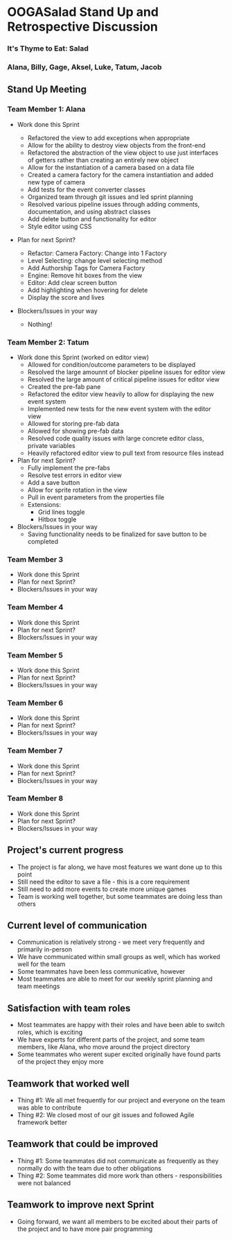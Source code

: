# OOGASalad Stand Up and Retrospective Discussion

### It's Thyme to Eat: Salad

### Alana, Billy, Gage, Aksel, Luke, Tatum, Jacob

## Stand Up Meeting

### Team Member 1: Alana

* Work done this Sprint

    * Refactored the view to add exceptions when appropriate
    * Allow for the ability to destroy view objects from the front-end
    * Refactored the abstraction of the view object to use just interfaces of getters rather than
      creating an entirely new object
    * Allow for the instantiation of a camera based on a data file
    * Created a camera factory for the camera instantiation and added new type of camera
    * Add tests for the event converter classes
    * Organized team through git issues and led sprint planning
    * Resolved various pipeline issues through adding comments, documentation, and using abstract
      classes
    * Add delete button and functionality for editor
    * Style editor using CSS
* Plan for next Sprint?

    * Refactor: Camera Factory: Change into 1 Factory
    * Level Selecting: change level selecting method
    * Add Authorship Tags for Camera Factory
    * Engine: Remove hit boxes from the view
    * Editor: Add clear screen button
    * Add highlighting when hovering for delete
    * Display the score and lives
* Blockers/Issues in your way

    * Nothing!

### Team Member 2: Tatum

* Work done this Sprint (worked on editor view)
    * Allowed for condition/outcome parameters to be displayed
    * Resolved the large amounnt of blocker pipeline issues for editor view
    * Resolved the large amount of critical pipeline issues for editor view
    * Created the pre-fab pane
    * Refactored the editor view heavily to allow for displaying the new event system
    * Implemented new tests for the new event system with the editor view
    * Allowed for storing pre-fab data
    * Allowed for showing pre-fab data
    * Resolved code quality issues with large concrete editor class, private variables
    * Heavily refactored editor view to pull text from resource files instead
* Plan for next Sprint?
    * Fully implement the pre-fabs
    * Resolve test errors in editor view
    * Add a save button
    * Allow for sprite rotation in the view
    * Pull in event parameters from the properties file
    * Extensions:
        * Grid lines toggle
        * Hitbox toggle
* Blockers/Issues in your way
    * Saving functionality needs to be finalized for save button to be completed

### Team Member 3

* Work done this Sprint
* Plan for next Sprint?
* Blockers/Issues in your way

### Team Member 4

* Work done this Sprint
* Plan for next Sprint?
* Blockers/Issues in your way

### Team Member 5

* Work done this Sprint
* Plan for next Sprint?
* Blockers/Issues in your way

### Team Member 6

* Work done this Sprint
* Plan for next Sprint?
* Blockers/Issues in your way

### Team Member 7

* Work done this Sprint
* Plan for next Sprint?
* Blockers/Issues in your way

### Team Member 8

* Work done this Sprint
* Plan for next Sprint?
* Blockers/Issues in your way

## Project's current progress

* The project is far along, we have most features we want done up to this point
* Still need the editor to save a file - this is a core requirement
* Still need to add more events to create more unique games
* Team is working well together, but some teammates are doing less than others

## Current level of communication

* Communication is relatively strong - we meet very frequently and primarily in-person
* We have communicated within small groups as well, which has worked well for the team
* Some teammates have been less communicative, however
* Most teammates are able to meet for our weekly sprint planning and team meetings

## Satisfaction with team roles

* Most teammates are happy with their roles and have been able to switch roles, which is exciting
* We have experts for different parts of the project, and some team members, like Alana, who move
  around the project directory
* Some teammates who werent super excited originally have found parts of the project they enjoy more

## Teamwork that worked well

* Thing #1: We all met frequently for our project and everyone on the team was able to contribute
* Thing #2: We closed most of our git issues and followed Agile framework better

## Teamwork that could be improved

* Thing #1: Some teammates did not communicate as frequently as they normally do with the team due
  to other obligations
* Thing #2: Some teammates did more work than others - responsibilities were not balanced

## Teamwork to improve next Sprint

* Going forward, we want all members to be excited about their parts of the project and to have more
  pair programming 
